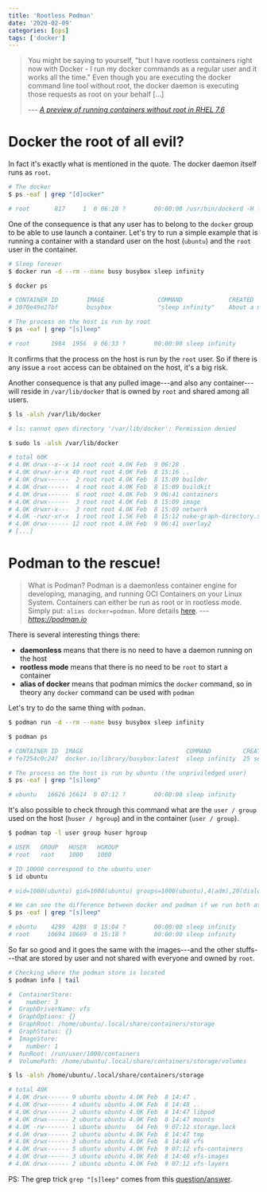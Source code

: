 ```yaml
---
title: 'Rootless Podman'
date: '2020-02-09'
categories: [ops]
tags: ['docker']
---
```


> You might be saying to yourself, "but I have rootless containers right now with Docker - I run my docker commands as a regular user and it works all the time."  Even though you are executing the docker command line tool without root, the docker daemon is executing those requests as root on your behalf [...]
> 
> --- <cite>[A preview of running containers without root in RHEL 7.6][LK2]</cite> 

# Docker the root of all evil?

In fact it's exactly what is mentioned in the quote. The docker daemon itself runs as `root`. 

```bash
# The docker 
$ ps -eaf | grep "[d]ocker"

# root       817     1  0 06:28 ?        00:00:00 /usr/bin/dockerd -H fd:// --containerd=/run/containerd/containerd.sock
```

One of the consequence is that any user has to belong to the `docker` group to be able to use launch a container.
Let's try to run a simple example that is running a container with a standard user on the host (`ubuntu`) and the `root` user in the container.

```bash
# Sleep forever
$ docker run -d --rm --name busy busybox sleep infinity

$ docker ps

# CONTAINER ID        IMAGE               COMMAND             CREATED              STATUS              PORTS               NAMES
# 3070e49e27bf        busybox             "sleep infinity"    About a minute ago   Up About a minute                       busy

# The process on the host is run by root
$ ps -eaf | grep "[s]leep"

# root      1984  1956  0 06:33 ?        00:00:00 sleep infinity
```

It confirms that the process on the host is run by the `root` user. So if there is any issue a `root` access can be obtained on the host, it's a big risk.

Another consequence is that any pulled image---and also any container---will reside in `/var/lib/docker` that is owned by `root` and shared among all users.

```bash
$ ls -alsh /var/lib/docker

# ls: cannot open directory '/var/lib/docker': Permission denied

$ sudo ls -alsh /var/lib/docker

# total 60K
# 4.0K drwx--x--x 14 root root 4.0K Feb  9 06:28 .
# 4.0K drwxr-xr-x 40 root root 4.0K Feb  8 15:16 ..
# 4.0K drwx------  2 root root 4.0K Feb  8 15:09 builder
# 4.0K drwx------  4 root root 4.0K Feb  8 15:09 buildkit
# 4.0K drwx------  6 root root 4.0K Feb  9 06:41 containers
# 4.0K drwx------  3 root root 4.0K Feb  8 15:09 image
# 4.0K drwxr-x---  3 root root 4.0K Feb  8 15:09 network
# 4.0K -rwxr-xr-x  1 root root 1.5K Feb  8 15:12 nuke-graph-directory.sh
# 4.0K drwx------ 12 root root 4.0K Feb  9 06:41 overlay2
# [...]
```

# Podman to the rescue!

> What is Podman? Podman is a daemonless container engine for developing, managing, and running OCI Containers on your Linux System. Containers can either be run as root or in rootless mode. Simply put: `alias docker=podman`. More details [here](https://podman.io/whatis.html). 
> --- <cite>https://podman.io</cite>

There is several interesting things there:

- **daemonless** means that there is no need to have a daemon running on the host
- **rootless mode** means that there is no need to be `root` to start a container
- **alias of docker** means that podman mimics the `docker` command, so in theory any `docker` command can be used with `podman`

Let's try to do the same thing with `podman`.


```bash
$ podman run -d --rm --name busy busybox sleep infinity

$ podman ps

# CONTAINER ID  IMAGE                             COMMAND         CREATED         STATUS             PORTS  NAMES
# fe7254c0c247  docker.io/library/busybox:latest  sleep infinity  25 seconds ago  Up 24 seconds ago         busy

# The process on the host is run by ubuntu (the unpriviledged user)
$ ps -eaf | grep "[s]leep"

# ubuntu   16626 16614  0 07:12 ?        00:00:00 sleep infinity
```

It's also possible to check through this command what are the `user / group` used on the host (`huser / hgroup`) and in the container (`user / group`).

```bash
$ podman top -l user group huser hgroup

# USER   GROUP   HUSER   HGROUP
# root   root    1000    1000

# ID 10000 correspond to the ubuntu user
$ id ubuntu

# uid=1000(ubuntu) gid=1000(ubuntu) groups=1000(ubuntu),4(adm),20(dialout),24(cdrom),25(floppy),27(sudo),29(audio),30(dip),44(video),46(plugdev),108(lxd),114(netdev),115(docker)

# We can see the difference between docker and podman if we run both at the same time
$ ps -eaf | grep "[s]leep"

# ubuntu    4299  4288  0 15:04 ?        00:00:00 sleep infinity
# root     10694 10669  0 15:18 ?        00:00:00 sleep infinity
```

So far so good and it goes the same with the images---and the other stuffs---that are stored by user and not shared with everyone and owned by `root`.

```bash
# Checking where the podman store is located
$ podman info | tail

#  ContainerStore:
#    number: 3
#  GraphDriverName: vfs
#  GraphOptions: {}
#  GraphRoot: /home/ubuntu/.local/share/containers/storage
#  GraphStatus: {}
#  ImageStore:
#    number: 1
#  RunRoot: /run/user/1000/containers
#  VolumePath: /home/ubuntu/.local/share/containers/storage/volumes

$ ls -alsh /home/ubuntu/.local/share/containers/storage

# total 40K
# 4.0K drwx------ 9 ubuntu ubuntu 4.0K Feb  8 14:47 .
# 4.0K drwx------ 4 ubuntu ubuntu 4.0K Feb  8 14:48 ..
# 4.0K drwx------ 2 ubuntu ubuntu 4.0K Feb  8 14:47 libpod
# 4.0K drwx------ 2 ubuntu ubuntu 4.0K Feb  8 14:47 mounts
# 4.0K -rw------- 1 ubuntu ubuntu   64 Feb  9 07:12 storage.lock
# 4.0K drwx------ 2 ubuntu ubuntu 4.0K Feb  8 14:47 tmp
# 4.0K drwx------ 3 ubuntu ubuntu 4.0K Feb  8 14:48 vfs
# 4.0K drwx------ 5 ubuntu ubuntu 4.0K Feb  9 07:12 vfs-containers
# 4.0K drwx------ 3 ubuntu ubuntu 4.0K Feb  8 14:48 vfs-images
# 4.0K drwx------ 2 ubuntu ubuntu 4.0K Feb  9 07:12 vfs-layers
````

PS: The grep trick `grep "[s]leep"` comes from this [question/answer][LK1].

[LK1]: https://unix.stackexchange.com/questions/74185/how-can-i-prevent-grep-from-showing-up-in-ps-results
[LK2]: https://www.redhat.com/en/blog/preview-running-containers-without-root-rhel-76